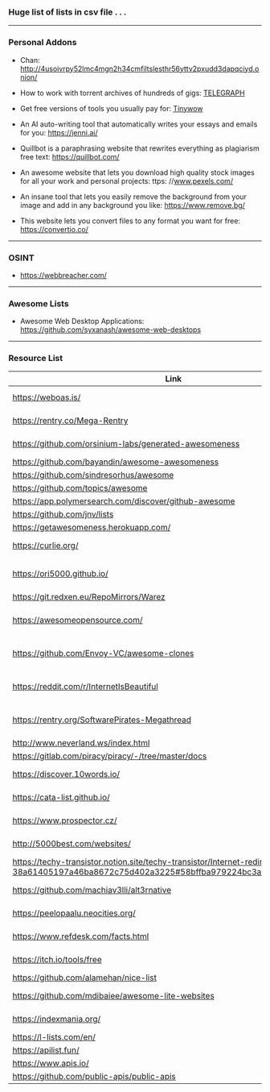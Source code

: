 
### Huge list of lists in csv file . . . 

* * *

### Personal Addons

* Chan: http://4usoivrpy52lmc4mgn2h34cmfiltslesthr56yttv2pxudd3dapqciyd.onion/

* How to work with torrent archives of hundreds of gigs: [TELEGRAPH](https://telegra.ph/How-to-work-with-torrent-archives-of-hundreds-of-gigabytes-if-your-computer-is-too-weak-for-it-02-22)
* Get free versions of tools you usually pay for: [Tinywow](https://tinywow.com/)
* An AI auto-writing tool that automatically writes your essays and emails for you: https://jenni.ai/
* Quillbot is a paraphrasing website that rewrites everything as plagiarism free text: https://quillbot.com/
* An awesome website that lets you download high quality stock images for all your work and personal projects: ttps: //www.pexels.com/
* An insane tool that lets you easily remove the background from your image and add in any background you like: https://www.remove.bg/
* This website lets you convert files to any format you want for free: https://convertio.co/

* * * 

### OSINT

* https://webbreacher.com/

* * *

### Awesome Lists

* Awesome Web Desktop Applications: https://github.com/syxanash/awesome-web-desktops

* * *

### Resource List

|Link| Description |
| ------ | ------ |
|https://weboas.is/ | Startpage / Site Index |
|https://rentry.co/Mega-Rentry | Useful Rentry Index |
|https://github.com/orsinium-labs/generated-awesomeness | Autogenerated List Index |
|https://github.com/bayandin/awesome-awesomeness | List Index |
|https://github.com/sindresorhus/awesome| List Index |
|https://github.com/topics/awesome | List Index | 
|https://app.polymersearch.com/discover/github-awesome | List Index | 
|https://github.com/jnv/lists | List Index |
|https://getawesomeness.herokuapp.com/ | List Index |
|https://curlie.org/ | Topic Directory |
|https://ori5000.github.io/ | Software & Games Megathread |
|https://git.redxen.eu/RepoMirrors/Warez | Piracy Index |
|https://awesomeopensource.com/ | Open Source Software Indexes |
|https://github.com/Envoy-VC/awesome-clones | Open Source Clones of Popular Sites |
|https://reddit.com/r/InternetIsBeautiful | Helpful / Fun Sites Subreddit |
|https://rentry.org/SoftwarePirates-Megathread | Software Piracy Megathread |
|http://www.neverland.ws/index.html | Piracy Index |
|https://gitlab.com/piracy/piracy/-/tree/master/docs | Piracy Index |
|https://discover.10words.io/ | App / Tool Discovery |
|https://cata-list.github.io/ | Site / Tool Index |
|https://www.prospector.cz/ | Site / Tool Index |
|http://5000best.com/websites/ | Site / Tool Index |
|https://techy-transistor.notion.site/techy-transistor/Internet-redirections-38a61405197a46ba8672c75d402a3225#58bffba979224bc3af93f0b1b8838806 | Site / Tool Index |
|https://github.com/machiav3lli/alt3rnative | Site / Tool Index |
|https://peelopaalu.neocities.org/ | Site / Tool Index |
|https://www.refdesk.com/facts.html | Site / Tool Index |
|https://itch.io/tools/free | Site / Tool Index |
|https://github.com/alamehan/nice-list | Site Index |
|https://github.com/mdibaiee/awesome-lite-websites | Lightweight Site Index |
|https://indexmania.org/ | Link Search Index |
|https://l-lists.com/en/ | List Index |
|https://apilist.fun/ | API index |
|https://www.apis.io/ | API index |
|https://github.com/public-apis/public-apis | API index |

